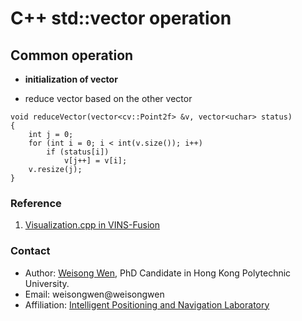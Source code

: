 # C++ std::vector operation

## Common operation
- **initialization of vector**

    
- reduce vector based on the other vector
```
void reduceVector(vector<cv::Point2f> &v, vector<uchar> status)
{
    int j = 0;
    for (int i = 0; i < int(v.size()); i++)
        if (status[i])
            v[j++] = v[i];
    v.resize(j);
}
```
### Reference
1. [Visualization.cpp in VINS-Fusion](https://github.com/HKUST-Aerial-Robotics/VINS-Fusion/blob/master/vins_estimator/src/utility/visualization.cpp#L161)
<!-- 2. [Quick Intro to Git and GitHub](https://hplgit.github.io/teamods/bitgit/Langtangen_bitgit_4print.pdf) -->


### Contact
- Author: [Weisong Wen](https://weisongwen.wixsite.com/weisongwen), PhD Candidate in Hong Kong Polytechnic University.
- Email: weisongwen@weisongwen
- Affiliation: [Intelligent Positioning and Navigation Laboratory](https://www.polyu-ipn-lab.com/)